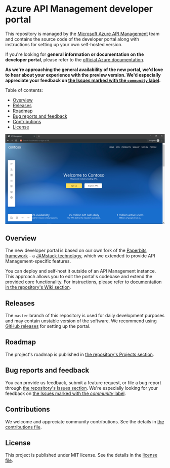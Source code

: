 # Azure API Management developer portal

This repository is managed by the [Microsoft Azure API Management](https://aka.ms/apimrocks) team and contains the source code of the developer portal along with instructions for setting up your own self-hosted version.

If you're looking for **general information or documentation on the developer portal**, please refer to the [official Azure documentation](https://aka.ms/apimdocs/portal).

**As we're approaching the general availability of the new portal, we'd love to hear about your experience with the preview version. We'd especially appreciate your feedback on [the Issues marked with the `community` label](https://github.com/Azure/api-management-developer-portal/issues?q=is%3Aopen+is%3Aissue+label%3Acommunity).**

Table of contents:

- [Overview](#overview)
- [Releases](#releases)
- [Roadmap](#roadmap)
- [Bug reports and feedback](#feedback)
- [Contributions](#contributions)
- [License](#license)

![API Management developer portal](readme/portal.png)

## <a name="overview"></a> Overview

The new developer portal is based on our own fork of the [Paperbits framework](http://paperbits.io/) - a [JAMstack technology](https://jamstack.org/), which we extended to provide API Management-specific features.

You can deploy and self-host it outside of an API Management instance. This approach allows you to edit the portal's codebase and extend the provided core functionality. For  instructions, please refer to [documentation in the repository's Wiki section](https://github.com/Azure/api-management-developer-portal/wiki).

## <a name="releases"></a> Releases

The `master` branch of this repository is used for daily development purposes and may contain unstable version of the software. We recommend using [GitHub releases](https://github.com/Azure/api-management-developer-portal/releases) for setting up the portal.

## <a name="roadmap"></a> Roadmap

The project's roadmap is published in [the repository's Projects section](https://github.com/Azure/api-management-developer-portal/projects).

## <a name="feedback"></a> Bug reports and feedback

You can provide us feedback, submit a feature request, or file a bug report through [the repository's Issues section](https://github.com/Azure/api-management-developer-portal/issues). We're especially looking for your feedback on [the Issues marked with the *community* label](https://github.com/Azure/api-management-developer-portal/issues?q=is%3Aopen+is%3Aissue+label%3Acommunity).

## <a name="contributions"></a> Contributions

We welcome and appreciate community contributions. See the details in [the contributions file](CONTRIBUTIONS.md).

## <a name="license"></a> License

This project is published under MIT license. See the details in the [license file](license).